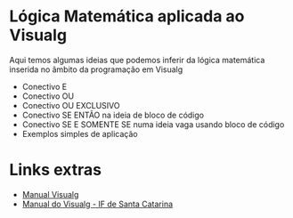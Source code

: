 # Lógica Matemática aplicada ao Visualg

Aqui temos algumas ideias que podemos inferir da lógica matemática inserida no âmbito da programação em Visualg

* Conectivo E
* Conectivo OU
* Conectivo OU EXCLUSIVO
* Conectivo SE ENTÃO na ideia de bloco de código
* Conectivo SE E SOMENTE SE numa ideia vaga usando bloco de código
* Exemplos simples de aplicação

# Links extras

* [Manual Visualg](https://manual.visualg3.com.br/doku.php?id=manual)
* [Manual do Visualg - IF de Santa Catarina](http://www.inf.ufsc.br/~bosco.sobral/ensino/ine5201/Visualg2_manual.pdf)